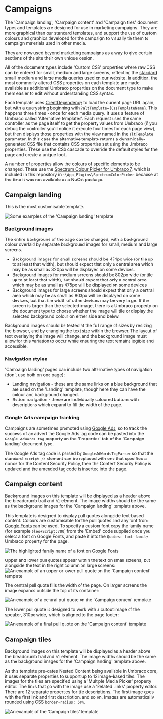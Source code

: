 # Campaigns

The 'Campaign landing', 'Campaign content' and 'Campaign tiles' document types and templates are designed for use in marketing campaigns. They are more graphical than our standard templates, and support the use of custom colours and graphics developed for the campaign to visually tie them to campaign materials used in other media.

They are now used beyond marketing campaigns as a way to give certain sections of the site their own unique design.

All of the document types include 'Custom CSS' properties where raw CSS can be entered for small, medium and large screens, reflecting the [standard small, medium and large media queries](https://www.eastsussex.gov.uk/styleguide/Grid) used on our website. In addition, the most commonly altered CSS properties on each template are made available as additional Umbraco properties on the document type to make them easier to edit without understanding CSS syntax.

Each template uses [ClientDependency](https://github.com/Shazwazza/ClientDependency) to load the current page URL again, but with a querystring beginning with `?altTemplate={CssTemplateName}`. This happens three times - once for each media query. It uses a feature of Umbraco called 'Alternative templates'. Each request uses the same controller as the page itself to get the property values from Umbraco (if you debug the controller you'll notice it execute four times for each page view), but then displays those properties with the view named in the `altTemplate` parameter. In this case the alternative template returns a dynamically-generated CSS file that contains CSS properties set using the Umbraco properties. These use the CSS cascade to override the default styles for the page and create a unique look.

A number of properties allow the colours of specific elements to be changed. These use the [Spectrum Colour Picker for Umbraco 7](https://github.com/robertjf/UmbColourPicker), which is included in this repository in `~\App_Plugins\SpectrumColorPicker` because at the time it was not available as a NuGet package.

## Campaign landing

This is the most customisable template. 

![Some examples of the 'Campaign landing' template](CampaignLanding.jpg)

### Background images
The entire background of the page can be changed, with a background colour overlaid by separate background images for small, medium and large screens. 

* Background images for small screens should be 474px wide (or tile up to at least that width), but should expect that only a central area which may be as small as 320px will be displayed on some devices. 
* Background images for medium screens should be 802px wide (or tile up to at least that width), but should expect that only a central area which may be as small as 475px will be displayed on some devices. 
* Background images for large screens should expect that only a central area which may be as small as 803px will be displayed on some devices, but that the width of other devices may be very large. If the screen is larger than the selected image, there is a Umbraco property on the document type to choose whether the image will tile or display the selected background colour on either side and below.

Background images should be tested at the full range of sizes by resizing the browser, and by changing the text size within the browser. The layout of text overlaying the image will change, and the background image must allow for this variation to occur while ensuring the text remains legible and accessible.

### Navigation styles
'Campaign landing' pages can include two alternative types of navigation (don't use both on one page):

*  Landing navigation - these are the same links on a blue background that are used on the 'Landing' template, though here they can have the colour and background changed.
*  Button navigation - these are individually coloured buttons with descriptions which expand to fill the width of the page. 

### Google Ads campaign tracking

Campaigns are sometimes promoted using [Google Ads](https://ads.google.com), so to track the success of an advert the Google Ads tag code can be pasted into the `Google AdWords tag` property on the 'Properties' tab of the 'Campaign landing' document type. 

The Google Ads tag code is parsed by `GoogleAdWordsTagParser` so that the standard `<script />` element can be replaced with one that specifies a nonce for the Content Security Policy, then the Content Security Policy is updated and the amended tag code is inserted into the page.

## Campaign content

Background images on this template will be displayed as a header above the breadcrumb trail and `h1` element. The image widths should be the same as the background images for the 'Campaign landing' template above.

This template is designed to display pull quotes alongside text-based content. Colours are customisable for the pull quotes and any font from [Google Fonts](https://fonts.google.com) can be used. To specify a custom font copy the family name (for example `Oleo+Script:700`) from the 'Embed' code supplied once you select a font on Google Fonts, and paste it into the `Quotes: font-family` Umbraco property for the page.

![The highlighted family name of a font on Google Fonts](GoogleFonts.png)

Upper and lower pull quotes appear within the text on small screens, but alongside the text in the right column on large screens:
![An example of an upper or lower pull quote on the 'Campaign content' template](CampaignContentQuote1.png)

The central pull quote fills the width of the page. On larger screens the image expands outside the top of its container:

![An example of a central pull quote on the 'Campaign content' template](CampaignContentQuote2.png)

The lower pull quote is designed to work with a cutout image of the speaker, 310px wide, which is aligned to the page footer:

![An example of a final pull quote on the 'Campaign content' template](CampaignContentQuote3.png)

## Campaign tiles 

Background images on this template will be displayed as a header above the breadcrumb trail and `h1` element. The image widths should be the same as the background images for the 'Campaign landing' template above.

As this template pre-dates Nested Content being available in Umbraco core, it uses separate properties to support up to 12 image-based tiles. The images for the tiles are specified using a  'Multiple Media Picker' property editor. The links that go with the image use a 'Related Links' property editor. There are 12 separate properties for tile descriptions. The first image goes with the first link and first description, and so on.  Images are automatically rounded using CSS `border-radius: 50%`.

![An example of the 'Campaign tiles' template](CampaignTiles.jpg)
